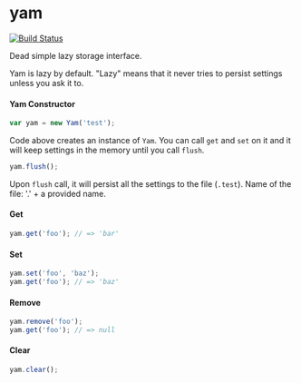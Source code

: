 yam
====

[![Build Status](https://travis-ci.org/twokul/yam.svg)](https://travis-ci.org/twokul/yam)

Dead simple lazy storage interface.

Yam is lazy by default. "Lazy" means that it never tries to persist settings unless you ask it to.

#### Yam Constructor

```javascript
var yam = new Yam('test');
```

Code above creates an instance of `Yam`. You can call `get` and `set` on it and it will keep settings
in the memory until you call `flush`.

```javascript
yam.flush();
```

Upon `flush` call, it will persist all the settings to the file (`.test`). Name of the file: '.' + a provided name.

#### Get

```javascript
yam.get('foo'); // => 'bar'
```

#### Set

```javascript
yam.set('foo', 'baz');
yam.get('foo'); // => 'baz'
```

#### Remove

```javascript
yam.remove('foo');
yam.get('foo'); // => null
```

#### Clear

```javascript
yam.clear();
```
